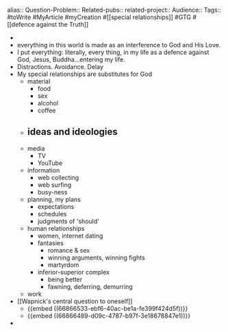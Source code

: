 alias::
Question-Problem::
Related-pubs::
related-project:: 
Audience:: 
Tags:: #toWrite #MyArticle #myCreation #[[special relationships]] #GTG #[[defence against the Truth]]

-
- everything in this world is made as an interference to God and His Love.
- I put everything: literally, every thing, in my life as a defence against God, Jesus, Buddha...entering my life.
- Distractions. Avoidance. Delay
- My special relationships are substitutes for God
	- material
		- food
		- sex
		- alcohol
		- coffee
	- ideas and ideologies
		-
	- media
		- TV
		- YouTube
	- information
		- web collecting
		- web surfing
		- busy-ness
	- planning, my plans
		- expectations
		- schedules
		- judgments of 'should'
	- human relationships
		- women, internet dating
		- fantasies
			- romance & sex
			- winning arguments, winning fights
			- martyrdom
		- inferior-superior complex
			- being better
			- fawning, deferring, demurring
	- work
- [[Wapnick's central question to oneself]]
	- {{embed ((66866533-ebf6-40ac-be1a-fe399f424d5f))}}
	- {{embed ((66866489-d09c-4787-b97f-3e18678847e1))}}
-